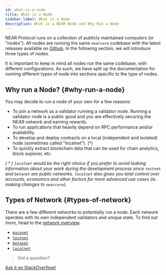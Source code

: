 ```yaml
---
id: what-is-a-node
title: What is a Node
sidebar_label: What is a Node
description: What is a NEAR Node and Why Run a Node
---
```


NEAR Protocol runs on a collection of publicly maintained computers (or "nodes"). All nodes are running the same `nearcore` codebase with the latest releases available on [Github](https://github.com/near/nearcore/releases/). In the following section, we will introduce three types of nodes.

It is important to keep in mind all nodes run the same codebase, with different configurations. As such, we have split up the documentation for running different types of node into sections specific to the type of nodes.

## Why run a Node? {#why-run-a-node}

You may decide to run a node of your own for a few reasons:

- To join a network as a validator running a validator node. Running a validator node is a public good and you are effectively securing the NEAR network and earning rewards.
- To run applications that heavily depend on RPC performance and/or availability.
- To develop and deploy contracts on a local (independent and isolated) node (sometimes called "localnet"). (†)
- To quickly extract blockchain data that can be used for chain analytics, block explorer, etc.

_( † ) `localnet` would be the right choice if you prefer to avoid leaking information about your work during the development process since `testnet` and `betanet` are *public* networks. `localnet` also gives you total control over accounts, economics and other factors for more advanced use cases (ie. making changes to `nearcore`)._


## Types of Network {#types-of-network}

There are a few different networks to potentially run a node. Each network operates with its own independent validators and unique state. To find out more, head to the [network overview](https://docs.near.org/docs/concepts/networks).

* [`mainnet`](https://docs.near.org/docs/concepts/networks#mainnet)
* [`testnet`](https://docs.near.org/docs/concepts/networks#testnet)
* [`betanet`](https://docs.near.org/docs/concepts/networks#betanet)
* [`localnet`](https://docs.near.org/docs/concepts/networks#localnet)


>Got a question?
<a href="https://stackoverflow.com/questions/tagged/nearprotocol">
  <h8>Ask it on StackOverflow!</h8></a>
